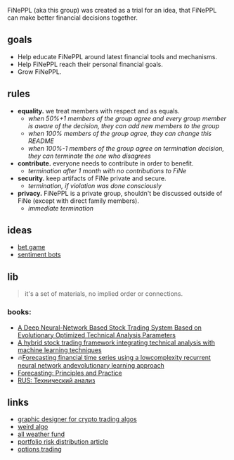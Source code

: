 FiNePPL (aka this group) was created as a trial for an idea, that FiNePPL can make better financial decisions together.

## goals

- Help educate FiNePPL around latest financial tools and mechanisms.
- Help FiNePPL reach their personal financial goals.
- Grow FiNePPL.

## rules

  - **equality.** we treat members with respect and as equals.
    - _when 50%+1 members of the group agree and every group member is aware of the decision, they can add new members to the group_
    - _when 100% members of the group agree, they can change this README_
    - _when 100%-1 members of the group agree on termination decision, they can terminate the one who disagrees_
- **contribute.** everyone needs to contribute in order to benefit.
    - _termination after 1 month with no contributions to FiNe_
- **security.** keep artifacts of FiNe private and secure.
    - _termination, if violation was done consciously_
- **privacy.** FiNePPL is a private group, shouldn't be discussed outside of FiNe (except with direct family members).
    - _immediate termination_

## ideas

- [bet game](https://bitbucket.org/fineppl/fine/src/master/bets.md)
- [sentiment bots](https://bitbucket.org/fineppl/fine/src/master/sentiment.md)

## lib

> it's a set of materials, no implied order or connections.

### books:

- [A Deep Neural-Network Based Stock Trading System Based on Evolutionary Optimized Technical Analysis Parameters](https://reader.elsevier.com/reader/sd/pii/S1877050917318252?token=2F1D2BCB48BC93FDDF5A0420786430DC861D473757ECCBE4A7A9D51B4D32B480F02B2F012C0EB77F90097E09ACE67C81)
- [A hybrid stock trading framework integrating technical analysis with machine learning techniques](https://reader.elsevier.com/reader/sd/pii/S2405918815300179?token=B7451098336A73B508C76AF6888D156E687833B4077038DB7F3E6F9643AD8855C6B098233220904A4D3CC5CC1336AAEC)
- 🔥[Forecasting financial time series using a lowcomplexity recurrent neural network andevolutionary learning approach](https://reader.elsevier.com/reader/sd/pii/S1319157815000944?token=F38D985CB260B0D4BB66F5D3466A0784C79BFB291005935F090DD8E3A7D37EF54E455704DDC1AF7E62AA681EBFF060B4)
- [Forecasting: Principles and Practice](https://otexts.com/fpp2/)
- [RUS: Технический анализ](https://books.google.com/books?id=-43ivEJMrOcC)

## links

- [graphic designer for crypto trading algos](https://mudrex.com)
- [weird algo](https://www.reddit.com/r/stocks/comments/b23jpd/im_an_astrophysicist_and_i_perform_my_own_simple/)
- [all weather fund](https://www.iwillteachyoutoberich.com/blog/all-weather-portfolio/)
- [portfolio risk distribution article](https://macro-ops.com/ray-dalio-portfolio-allocation-strategy-holy-grail/)
- [options trading](http://www.theoptionsguide.com/)

